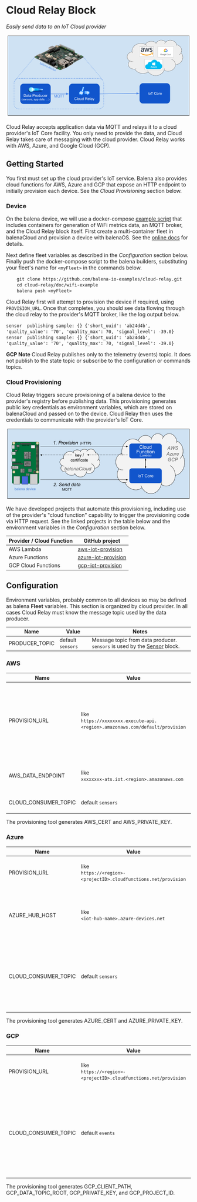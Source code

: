 # Cloud Relay Block

*Easily send data to an IoT Cloud provider*

![Overview](doc/overview.png)

Cloud Relay accepts application data via MQTT and relays it to a cloud provider's IoT Core facility. You only need to provide the data, and Cloud Relay takes care of messaging with the cloud provider. Cloud Relay works with AWS, Azure, and Google Cloud (GCP).

## Getting Started

You first must set up the cloud provider's IoT service. Balena also provides cloud functions for AWS, Azure and GCP that expose an HTTP endpoint to initially provision each device. See the _Cloud Provisioning_ section below.

### Device
On the balena device, we will use a docker-compose [example script](doc/wifi-example/docker-compose.yml) that includes containers for generation of WiFi metrics data, an MQTT broker, and the Cloud Relay block itself. First create a multi-container fleet in balenaCloud and provision a device with balenaOS. See the [online docs](https://www.balena.io/docs/learn/getting-started/raspberrypi3/nodejs/) for details.

Next define fleet variables as described in the *Configuration* section below. Finally push the docker-compose script to the balena builders, substituting your fleet's name for `<myFleet>` in the commands below.

```
    git clone https://github.com/balena-io-examples/cloud-relay.git
    cd cloud-relay/doc/wifi-example
    balena push <myFleet>
```

Cloud Relay first will attempt to provision the device if required, using `PROVISION_URL`. Once that completes, you should see data flowing through the cloud relay to the provider's MQTT broker, like the log output below.

```
sensor  publishing sample: {} {'short_uuid': 'ab24d4b', 'quality_value': '70', 'quality_max': 70, 'signal_level': -39.0}
sensor  publishing sample: {} {'short_uuid': 'ab24d4b', 'quality_value': '70', 'quality_max': 70, 'signal_level': -39.0}
```

**GCP Note** Cloud Relay publishes only to the telemetry (events) topic. It does not publish to the state topic or subscribe to the configuration or commands topics.

### Cloud Provisioning

Cloud Relay triggers secure provisioning of a balena device to the provider's registry before publishing data. This provisioning generates public key credentials as environment variables, which are stored on balenaCloud and passed on to the device. Cloud Relay then uses the credentials to communicate with the provider's IoT Core.

![Provision-Send](doc/provision-send.png)

We have developed projects that automate this provisioning, including use of the provider's "cloud function" capability to trigger the provisioning code via HTTP request. See the linked projects in the table below and the environment variables in the *Configuration* section below.

| Provider / Cloud Function | GitHub project |
|----------|-------------------|
| AWS Lambda | [aws-iot-provision](https://github.com/balena-io-examples/aws-iot-provision) |
| Azure Functions | [azure-iot-provision](https://github.com/balena-io-examples/azure-iot-provision) |
| GCP Cloud Functions | [gcp-iot-provision](https://github.com/balena-io-examples/gcp-iot-provision) |

## Configuration

Environment variables, probably common to all devices so may be defined as balena **Fleet** variables. This section is organized by cloud provider. In all cases Cloud Relay must know the message topic used by the data producer.

|  Name | Value | Notes |
|-------|-------|-------|
| PRODUCER_TOPIC| default `sensors` | Message topic from data producer. `sensors` is used by the [Sensor](https://github.com/balenablocks/sensor) block. |


### AWS

|  Name | Value | Notes |
|-------|-------|-------|
|  PROVISION_URL   | like<br>`https://xxxxxxxx.execute-api.<region>.amazonaws.com/default/provision` | URL to trigger the provisioning cloud function. See *Functions -> provision -> Configuration -> Triggers* in the AWS Lambda console. |
| AWS_DATA_ENDPOINT| like<br>`xxxxxxxx-ats.iot.<region>.amazonaws.com                               ` | Host name to receive data. See *Settings* in the AWS IoT console. |
| CLOUD_CONSUMER_TOPIC| default `sensors` | Topic for message sent to AWS. |

The provisioning tool generates AWS_CERT and AWS_PRIVATE_KEY.

### Azure

|  Name | Value | Notes |
|-------|-------|-------|
|  PROVISION_URL   | like<br>`https://<region>-<projectID>.cloudfunctions.net/provision` | URL to trigger the provisioning cloud function.|
| AZURE_HUB_HOST | like<br>`<iot-hub-name>.azure-devices.net` | Host name to receive data. See *Overview* for the IoT Hub in the Azure portal. |
| CLOUD_CONSUMER_TOPIC| default `sensors`| Cloud Relay creates a `topic` key with this value in the `properties` map included in the message to Azure. |

The provisioning tool generates AZURE_CERT and AZURE_PRIVATE_KEY.

### GCP

|  Name | Value | Notes |
|-------|-------|-------|
|  PROVISION_URL   | like<br>`https://<region>-<projectID>.cloudfunctions.net/provision` | URL to trigger the provisioning cloud function. |
| CLOUD_CONSUMER_TOPIC| default `events` | Topic for message sent to GCP, which expects `events` as the default *telemetry* topic. As the docs [describe](https://cloud.google.com/iot/docs/how-tos/mqtt-bridge#publishing_telemetry_events_to_additional_cloud_pubsub_topics), you also may publish to a subfolder like `events/alerts`. |

The provisioning tool generates GCP_CLIENT_PATH, GCP_DATA_TOPIC_ROOT, GCP_PRIVATE_KEY, and GCP_PROJECT_ID.
